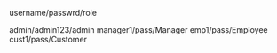 username/passwrd/role

admin/admin123/admin
manager1/pass/Manager
emp1/pass/Employee
cust1/pass/Customer